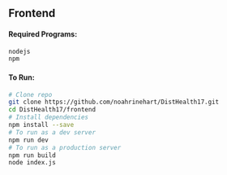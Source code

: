 ## Frontend

#### Required Programs:
```bash
nodejs
npm
```

#### To Run:
```bash
# Clone repo
git clone https://github.com/noahrinehart/DistHealth17.git
cd DistHealth17/frontend
# Install dependencies
npm install --save
# To run as a dev server
npm run dev
# To run as a production server
npm run build
node index.js
```
